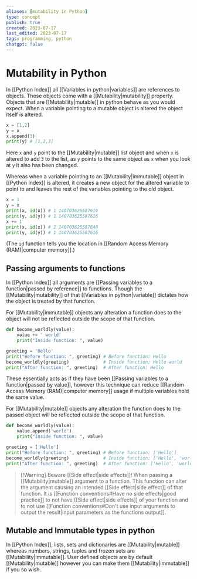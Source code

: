 ```yaml
---
aliases: [mutability in Python]
type: concept
publish: true
created: 2023-07-17
last_edited: 2023-07-17
tags: programming, python
chatgpt: false
---
```

# Mutability in Python

In [[Python Index]] all [[Variables in python|variables]] are references to objects. These objects come with a [[Mutability|mutability]] property. Objects that are [[Mutability|mutable]] in python behave as you would expect. When a variable pointing to a mutable object is altered the object itself is altered.

```python
x = [1,2]
y = x
x.append(3)
print(y) # [1,2,3]
```

Here `x` and `y` point to the [[Mutability|mutable]] list object and when `x` is altered to add `3` to the list, as `y` points to the same object as `x` when you look at `y` it also has been changed.

Whereas when a variable pointing to an [[Mutability|immutable]] object in [[Python Index]] is altered, it creates a new object for the altered variable to point to and leaves the rest of the variables pointing to the old object.

```python
x = 1
y = x
print(x, id(x)) # 1 140703625587616
print(y, id(y)) # 1 140703625587616
x += 1
print(x, id(x)) # 2 140703625587648
print(y, id(y)) # 1 140703625587616
```

(The `id` function tells you the location in [[Random Access Memory (RAM)|computer memory]].)

## Passing arguments to functions

In [[Python Index]] all arguments are [[Passing variables to a function|passed by reference]] to functions. Though the [[Mutability|mutability]] of that [[Variables in python|variable]] dictates how the object is treated by that function.

For [[Mutability|immutable]] objects any alteration a function does to the object will not be reflected outside the scope of that function.

```python
def become_worldly(value):
    value += ' world'
    print("Inside function: ", value)

greeting = 'Hello'
print("Before function: ", greeting) # Before function: Hello
become_worldly(greeting)             # Inside function: Hello world
print("After function: ", greeting)  # After function: Hello
```

These essentially acts as if they have been [[Passing variables to a function|passed by value]], however this technique can reduce [[Random Access Memory (RAM)|computer memory]] usage if multiple variables hold the same value.

For [[Mutability|mutable]] objects any alteration the function does to the passed object will be reflected outside the scope of that function.

```python
def become_worldly(value):
    value.append('world')
    print("Inside function: ", value)

greeting = ['Hello']
print("Before function: ", greeting) # Before function: ['Hello']
become_worldly(greeting)             # Inside function: ['Hello', 'world']
print("After function: ", greeting)  # After function: ['Hello', 'world']

```

> [!Warning] Beware [[Side effect|side effects]]!
> When passing a [[Mutability|mutable]] argument to a function. This function can alter the argument causing an intended [[Side effect|side effect]] of that function. It is [[Function conventions#Have no side effects|good practice]] to not have [[Side effect|side effects]] of your function and to not use [[Function conventions#Don't use input arguments to output the result|input parameters as the functions output]]. 

## Mutable and Immutable types in python

In [[Python Index]], lists, sets and dictionaries are [[Mutability|mutable]] whereas numbers, strings, tuples and frozen sets are [[Mutability|immutable]]. User defined objects are by default [[Mutability|mutable]] however you can make them [[Mutability|immutable]] if you so wish. 